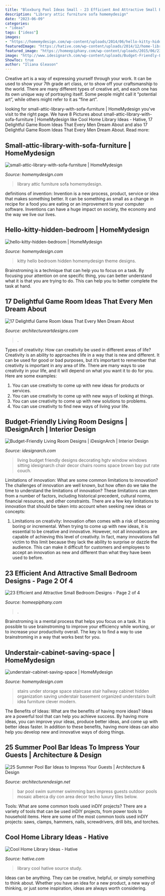 ```yaml
---
title: "Bloxburg Pool Ideas Small - 23 Efficient And Attractive Small Bedroom Designs"
description: "Library attic furniture sofa homemydesign"
date: "2023-06-09"
categories:
- "ideas"
tags: ["ideas"]
images:
- "https://homemydesign.com/wp-content/uploads/2014/06/hello-kitty-hidden-bedroom.jpg"
featuredImage: "https://hative.com/wp-content/uploads/2014/12/home-library-ideas/6-cool-home-library-ideas.jpg"
featured_image: "https://homeepiphany.com/wp-content/uploads/2015/06/23-Efficient-and-Attractive-Small-Bedroom-Designs-9.jpg"
image: "http://www.idesignarch.com/wp-content/uploads/Budget-Friendly-Living-Room-Design_8.jpg"
ShowToc: true
author: "Iliana Gleason"
---
```



Creative art is a way of expressing yourself through your work. It can be used to show your 7th grade art class, or to show off your craftsmanship to the world. There are many different types of creative art, and each one has its own unique way of portraying itself. Some people might call it “potential art”, while others might refer to it as “fine art”.

	

		
looking for small-attic-library-with-sofa-furniture | HomeMydesign you've visit to the right page. We have 8 Pictures about small-attic-library-with-sofa-furniture | HomeMydesign like Cool Home Library Ideas - Hative, 17 Delightful Game Room Ideas That Every Men Dream About and also 17 Delightful Game Room Ideas That Every Men Dream About. Read more:
		
    
## Small-attic-library-with-sofa-furniture | HomeMydesign

<img loading=lazy src="https://homemydesign.com/wp-content/uploads/2015/02/small-attic-library-with-sofa-furniture.jpg" onerror="this.onerror=null;this.src='https://tse4.mm.bing.net/th?id=OIP.QT9U4UbT0P8nybaqDi6UTQHaJ3&amp;pid=15.1';" alt="small-attic-library-with-sofa-furniture | HomeMydesign">

_Source: homemydesign.com_

>library attic furniture sofa homemydesign. 

	

definitions of invention:
Invention is a new process, product, service or idea that makes something better. It can be something as small as a change in recipe for a food you are eating or an improvement to your computer software. Inventions can have a huge impact on society, the economy and the way we live our lives.

    
## Hello-kitty-hidden-bedroom | HomeMydesign

<img loading=lazy src="https://homemydesign.com/wp-content/uploads/2014/06/hello-kitty-hidden-bedroom.jpg" onerror="this.onerror=null;this.src='https://tse3.mm.bing.net/th?id=OIP.NNOK97IH_afjhCMC1V7mJQHaJ3&amp;pid=15.1';" alt="hello-kitty-hidden-bedroom | HomeMydesign">

_Source: homemydesign.com_

>kitty hello bedroom hidden homemydesign theme designs. 

	

Brainstroming is a technique that can help you to focus on a task. By focusing your attention on one specific thing, you can better understand what it is that you are trying to do. This can help you to better complete the task at hand.

    
## 17 Delightful Game Room Ideas That Every Men Dream About

<img loading=lazy src="https://www.architectureartdesigns.com/wp-content/uploads/2015/10/159.jpg" onerror="this.onerror=null;this.src='https://tse1.mm.bing.net/th?id=OIP.yzYALztugXnVl04xu8ZhNAHaE3&amp;pid=15.1';" alt="17 Delightful Game Room Ideas That Every Men Dream About">

_Source: architectureartdesigns.com_

>. 

	

Types of creativity: How can creativity be used in different areas of life?
Creativity is an ability to approaches life in a way that is new and different. It can be used for good or bad purposes, but it’s important to remember that creativity is important in any area of life. There are many ways to use creativity in your life, and it will depend on what you want it to do for you. Here are some examples: 
1. You can use creativity to come up with new ideas for products or services.
2. You can use creativity to come up with new ways of looking at things.
3. You can use creativity to come up with new solutions to problems.
4. You can use creativity to find new ways of living your life.

    
## Budget-Friendly Living Room Designs | IDesignArch | Interior Design

<img loading=lazy src="http://www.idesignarch.com/wp-content/uploads/Budget-Friendly-Living-Room-Design_8.jpg" onerror="this.onerror=null;this.src='https://tse1.mm.bing.net/th?id=OIP.mXuch1DOoqxxc919rOS29QHaJ3&amp;pid=15.1';" alt="Budget-Friendly Living Room Designs | iDesignArch | Interior Design">

_Source: idesignarch.com_

>living budget friendly designs decorating hgtv window windows sitting idesignarch chair decor chairs rooms space brown bay put rate couch. 

	

Limitations of innovation: What are some common limitations to innovation?
The challenges of innovation are well known, but how often do we take the time to understand the limitations of innovation? These limitations can stem from a number of factors, including historical precedent, cultural norms, financial resources, and other constraints.
There are a few key limitations to innovation that should be taken into account when seeking new ideas or concepts:

1. Limitations on creativity: Innovation often comes with a risk of becoming boring or incremental. When trying to come up with new ideas, it is essential to be creative and innovative. However, not all innovations are capable of achieving this level of creativity. In fact, many innovations fall victim to this limit because they lack the ability to surprise or dazzle the audience. This can make it difficult for customers and employees to accept an innovation as new and different than what they have been used to before.


    
## 23 Efficient And Attractive Small Bedroom Designs - Page 2 Of 4

<img loading=lazy src="https://homeepiphany.com/wp-content/uploads/2015/06/23-Efficient-and-Attractive-Small-Bedroom-Designs-9.jpg" onerror="this.onerror=null;this.src='https://tse1.mm.bing.net/th?id=OIP.BFLUXWgvlIqidYsTfdEY-wHaJ4&amp;pid=15.1';" alt="23 Efficient and Attractive Small Bedroom Designs - Page 2 of 4">

_Source: homeepiphany.com_

>. 

	

Brainstroming is a mental process that helps you focus on a task. It is possible to use brainstroming to improve your efficiency while working, or to increase your productivity overall. The key is to find a way to use brainstroming in a way that works best for you.

    
## Understair-cabinet-saving-space | HomeMydesign

<img loading=lazy src="https://homemydesign.com/wp-content/uploads/2014/04/understair-cabinet-saving-space.jpg" onerror="this.onerror=null;this.src='https://tse1.mm.bing.net/th?id=OIP.CO5IHHJ_7hR9YrZDsuWlJwHaLT&amp;pid=15.1';" alt="understair-cabinet-saving-space | HomeMydesign">

_Source: homemydesign.com_

>stairs under storage space staircase stair hallway cabinet hidden organization saving understair basement organized understairs built idea furniture clever modern. 

	

The Benefits of Ideas: What are the benefits of having more ideas?
Ideas are a powerful tool that can help you achieve success. By having more ideas, you can improve your ideas, produce better ideas, and come up with better ideas faster. In addition to these benefits, having more ideas can also help you develop new and innovative ways of doing things.

    
## 25 Summer Pool Bar Ideas To Impress Your Guests | Architecture &amp; Design

<img loading=lazy src="http://cdn.architecturendesign.net/wp-content/uploads/2014/09/Summer-Pool-Bar-Ideas-3.jpg" onerror="this.onerror=null;this.src='https://tse2.mm.bing.net/th?id=OIP.r22WxhA3ieVWTJUrA-dJaAHaLH&amp;pid=15.1';" alt="25 Summer Pool Bar Ideas to Impress Your Guests | Architecture &amp; Design">

_Source: architecturendesign.net_

>bar pool swim summer swimming bars impress guests outdoor pools mosaic alberca diy con area decor techo luxury tiles below. 

	

Tools: What are some common tools used inDIY projects?
There are a variety of tools that can be used inDIY projects, from power tools to household items. Here are some of the most common tools used inDIY projects: saws, clamps, hammers, nails, screwdrivers, drill bits, and torches.

    
## Cool Home Library Ideas - Hative

<img loading=lazy src="https://hative.com/wp-content/uploads/2014/12/home-library-ideas/6-cool-home-library-ideas.jpg" onerror="this.onerror=null;this.src='https://tse3.mm.bing.net/th?id=OIP.oGlDLf0I7bR-mBmyL_GZTwHaJo&amp;pid=15.1';" alt="Cool Home Library Ideas - Hative">

_Source: hative.com_

>library cool hative source study. 

	

Ideas can be anything. They can be creative, helpful, or simply something to think about. Whether you have an idea for a new product, a new way of thinking, or just some inspiration, ideas are always worth considering.

